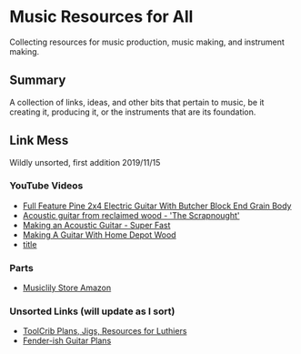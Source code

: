 # Music Resources for All
Collecting resources for music production, music making, and instrument making.

## Summary
A collection of links, ideas, and other bits that pertain to music, be it creating it, producing it, or the instruments that are its foundation.

## Link Mess
Wildly unsorted, first addition 2019/11/15

### YouTube Videos
- [Full Feature Pine 2x4 Electric Guitar With Butcher Block End Grain Body](https://www.youtube.com/watch?v=pNStUlezHvU&feature=youtu.be)
- [Acoustic guitar from reclaimed wood - 'The Scrapnought'](https://www.youtube.com/watch?v=fDMrcG9zt6Y&feature=youtu.be)
- [Making an Acoustic Guitar - Super Fast](https://www.youtube.com/watch?v=3rgqtQ8kxns&feature=youtu.be)
- [Making A Guitar With Home Depot Wood](https://www.youtube.com/watch?v=MgGSqen7-6E&feature=youtu.be)
- [title](#link)

### Parts
- [Musiclily Store Amazon](https://www.amazon.com/stores/Musiclily/Musiclily/page/E34E6491-7C65-4FB2-B789-3E556918C09D)

### Unsorted Links (will update as I sort)
- [ToolCrib Plans, Jigs, Resources for Luthiers](https://toolcrib.com/blog/2009/06/11-free-guitar-plans-20-guitar-building-jigs-and-35-more-resources-for-newbie-luthiers/)
- [Fender-ish Guitar Plans](https://sites.google.com/site/guitarplanscollection/pdf-files/fender-ish)

